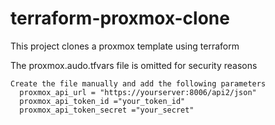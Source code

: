 # terraform-proxmox-clone

This project clones a proxmox template using terraform

The proxmox.audo.tfvars file is omitted for security reasons

    Create the file manually and add the following parameters
      proxmox_api_url = "https://yourserver:8006/api2/json"
      proxmox_api_token_id ="your_token_id"
      proxmox_api_token_secret ="your_secret"